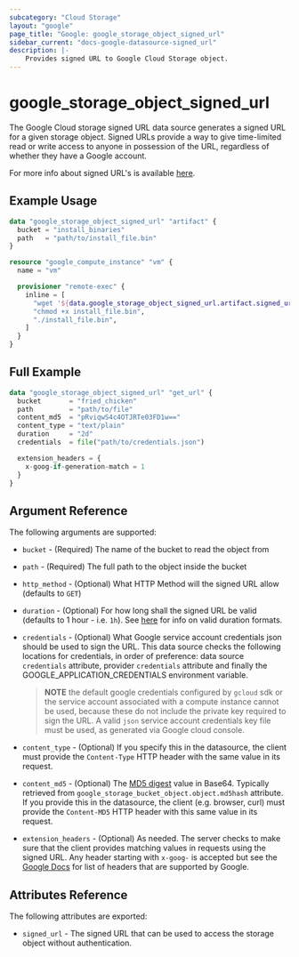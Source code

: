 ```yaml
---
subcategory: "Cloud Storage"
layout: "google"
page_title: "Google: google_storage_object_signed_url"
sidebar_current: "docs-google-datasource-signed_url"
description: |-
    Provides signed URL to Google Cloud Storage object.
---
```


# google\_storage\_object\_signed_url

The Google Cloud storage signed URL data source generates a signed URL for a given storage object. Signed URLs provide a way to give time-limited read or write access to anyone in possession of the URL, regardless of whether they have a Google account.

For more info about signed URL's is available [here](https://cloud.google.com/storage/docs/access-control/signed-urls).

## Example Usage

```terraform
data "google_storage_object_signed_url" "artifact" {
  bucket = "install_binaries"
  path   = "path/to/install_file.bin"
}

resource "google_compute_instance" "vm" {
  name = "vm"

  provisioner "remote-exec" {
    inline = [
      "wget '${data.google_storage_object_signed_url.artifact.signed_url}' -O install_file.bin",
      "chmod +x install_file.bin",
      "./install_file.bin",
    ]
  }
}
```

## Full Example

```terraform
data "google_storage_object_signed_url" "get_url" {
  bucket       = "fried_chicken"
  path         = "path/to/file"
  content_md5  = "pRviqwS4c4OTJRTe03FD1w=="
  content_type = "text/plain"
  duration     = "2d"
  credentials  = file("path/to/credentials.json")

  extension_headers = {
    x-goog-if-generation-match = 1
  }
}
```

## Argument Reference

The following arguments are supported:

* `bucket` - (Required) The name of the bucket to read the object from
* `path` - (Required) The full path to the object inside the bucket
* `http_method` - (Optional) What HTTP Method will the signed URL allow (defaults to `GET`)
* `duration` - (Optional) For how long shall the signed URL be valid (defaults to 1 hour - i.e. `1h`).
     See [here](https://golang.org/pkg/time/#ParseDuration) for info on valid duration formats.
* `credentials` - (Optional) What Google service account credentials json should be used to sign the URL.
     This data source checks the following locations for credentials, in order of preference: data source `credentials` attribute, provider `credentials` attribute and finally the GOOGLE_APPLICATION_CREDENTIALS environment variable.

    > **NOTE** the default google credentials configured by `gcloud` sdk or the service account associated with a compute instance cannot be used, because these do not include the private key required to sign the URL. A valid `json` service account credentials key file must be used, as generated via Google cloud console.

* `content_type` - (Optional) If you specify this in the datasource, the client must provide the `Content-Type` HTTP header with the same value in its request.
* `content_md5` - (Optional) The [MD5 digest](https://cloud.google.com/storage/docs/hashes-etags#_MD5) value in Base64.
     Typically retrieved from `google_storage_bucket_object.object.md5hash` attribute.
     If you provide this in the datasource, the client (e.g. browser, curl) must provide the `Content-MD5` HTTP header with this same value in its request.
* `extension_headers` - (Optional) As needed. The server checks to make sure that the client provides matching values in requests using the signed URL.
     Any header starting with `x-goog-` is accepted but see the [Google Docs](https://cloud.google.com/storage/docs/xml-api/reference-headers) for list of headers that are supported by Google.


## Attributes Reference

The following attributes are exported:

* `signed_url` - The signed URL that can be used to access the storage object without authentication.
